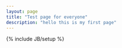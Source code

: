 ```yaml
---
layout: page
title: "Test page for everyone"
description: "hello this is my first page"
---
```

{% include JB/setup %}
